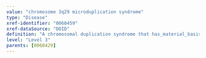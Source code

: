 ```yaml
---
value: "chromosome 3q29 microduplication syndrome"
type: "Disease"
xref-identifier: "0060459"
xref-dataSource: "DOID"
definition: "A chromosomal duplication syndrome that has_material_basis_in duplication of the chromosome 3q29 region."
level: "Level 3"
parents: [0060429]
---
```


